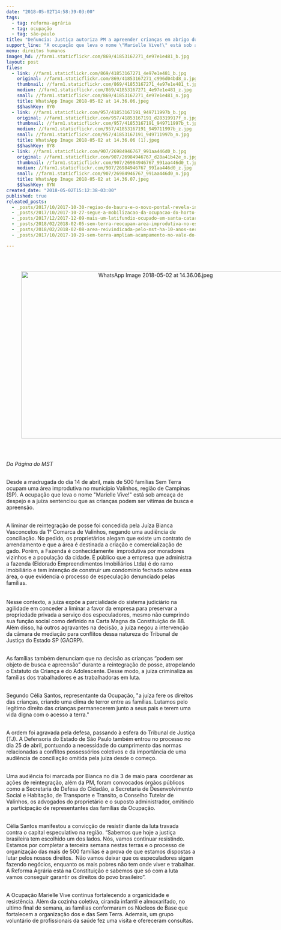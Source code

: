 ```yaml
---
date: "2018-05-02T14:58:39-03:00"
tags:
  - tag: reforma-agrária
  - tag: ocupação
  - tag: são-paulo
title: "Deńuncia: Justiça autoriza PM a apreender crianças em abrigo durante despejo em SP"
support_line: "A ocupação que leva o nome \"Marielle Vive!\" está sob ameaça de despejo e a juíza sentenciou que as crianças podem ser vítimas de busca e apreensão. "
menu: direitos humanos
images_hd: //farm1.staticflickr.com/869/41853167271_4e97e1e481_b.jpg
layout: post
files:
  - link: //farm1.staticflickr.com/869/41853167271_4e97e1e481_b.jpg
    original: //farm1.staticflickr.com/869/41853167271_c996d04bd8_o.jpg
    thumbnail: //farm1.staticflickr.com/869/41853167271_4e97e1e481_t.jpg
    medium: //farm1.staticflickr.com/869/41853167271_4e97e1e481_z.jpg
    small: //farm1.staticflickr.com/869/41853167271_4e97e1e481_n.jpg
    title: WhatsApp Image 2018-05-02 at 14.36.06.jpeg
    $$hashKey: 0Y0
  - link: //farm1.staticflickr.com/957/41853167191_949711997b_b.jpg
    original: //farm1.staticflickr.com/957/41853167191_d28319917f_o.jpg
    thumbnail: //farm1.staticflickr.com/957/41853167191_949711997b_t.jpg
    medium: //farm1.staticflickr.com/957/41853167191_949711997b_z.jpg
    small: //farm1.staticflickr.com/957/41853167191_949711997b_n.jpg
    title: WhatsApp Image 2018-05-02 at 14.36.06 (1).jpeg
    $$hashKey: 0Y8
  - link: //farm1.staticflickr.com/907/26984946767_991aa446d0_b.jpg
    original: //farm1.staticflickr.com/907/26984946767_d28a41b42e_o.jpg
    thumbnail: //farm1.staticflickr.com/907/26984946767_991aa446d0_t.jpg
    medium: //farm1.staticflickr.com/907/26984946767_991aa446d0_z.jpg
    small: //farm1.staticflickr.com/907/26984946767_991aa446d0_n.jpg
    title: WhatsApp Image 2018-05-02 at 14.36.07.jpeg
    $$hashKey: 0YN
created_date: "2018-05-02T15:12:38-03:00"
published: true
releated_posts:
  - _posts/2017/10/2017-10-30-regiao-de-bauru-e-o-novo-pontal-revela-incra-em-audiencia-organizada-pela-cut-e-movimentos-sociais.md
  - _posts/2017/10/2017-10-27-segue-a-mobilizacao-da-ocupacao-do-horto-florestal-tatu-no-interior-de-sao-paulo.md
  - _posts/2017/12/2017-12-09-mais-um-latifundio-ocupado-em-santa-catarina.md
  - _posts/2018/02/2018-02-05-sem-terra-reocupam-area-improdutiva-no-espirito-santo.md
  - _posts/2018/02/2018-02-08-area-reivindicada-pelo-mst-ha-10-anos-sera-destinada-a-reforma-agraria-em-sp.md
  - _posts/2017/10/2017-10-29-sem-terra-ampliam-acampamento-no-vale-do-paraiba-em-sao-paulo.md

---
```

<p>&nbsp;</p>

<div style="text-align:center">
<figure class="image" style="display:inline-block"><img alt="WhatsApp Image 2018-05-02 at 14.36.06.jpeg" height="446" src="//farm1.staticflickr.com/869/41853167271_4e97e1e481_b.jpg" width="700" />
<figcaption></figcaption>
</figure>
</div>

<p>&nbsp;</p>

<p><em>Da P&aacute;gina do MST</em></p>

<p><br />
Desde a madrugada do dia 14 de abril, mais de 500 fam&iacute;lias Sem Terra ocupam uma &aacute;rea improdutiva no munic&iacute;pio Valinhos, regi&atilde;o de Campinas (SP).&nbsp;A ocupa&ccedil;&atilde;o que leva o nome &quot;Marielle Vive!&quot; est&aacute; sob amea&ccedil;a de despejo e a ju&iacute;za sentenciou que as crian&ccedil;as podem ser v&iacute;timas de busca e apreens&atilde;o.&nbsp;</p>

<p><br />
A liminar de reintegra&ccedil;&atilde;o de posse foi concedida pela Ju&iacute;za Bianca Vasconcelos da 1&deg; Comarca de Valinhos, negando uma audi&ecirc;ncia de concilia&ccedil;&atilde;o. No pedido, os propriet&aacute;rios alegam que existe um contrato de arrendamento e que a &aacute;rea &eacute; destinada a cria&ccedil;&atilde;o e comercializa&ccedil;&atilde;o de gado. Por&eacute;m, a Fazenda &eacute; conhecidamente&nbsp; improdutiva por moradores vizinhos e a popula&ccedil;&atilde;o da cidade. &Eacute; p&uacute;blico que a empresa que administra a fazenda (Eldorado Empreendimentos Imobili&aacute;rios Ltda) &eacute; do ramo imobili&aacute;rio e tem inten&ccedil;&atilde;o de construir um condom&iacute;nio fechado sobre essa &aacute;rea, o que evidencia o processo de especula&ccedil;&atilde;o denunciado pelas fam&iacute;lias.<br />
&nbsp;<br />
<br />
Nesse contexto, a ju&iacute;za exp&otilde;e a parcialidade do sistema judici&aacute;rio na agilidade em conceder a liminar a favor da empresa para preservar a propriedade privada a servi&ccedil;o dos especuladores, mesmo n&atilde;o cumprindo sua fun&ccedil;&atilde;o social como definido na Carta Magna da Constitui&ccedil;&atilde;o de 88. Al&eacute;m disso, h&aacute; outros agravantes na decis&atilde;o, a ju&iacute;za negou a interven&ccedil;&atilde;o da c&acirc;mara de media&ccedil;&atilde;o para conflitos dessa natureza do Tribunal de Justi&ccedil;a do Estado SP (GAORP).&nbsp;</p>

<p><br />
As fam&iacute;lias tamb&eacute;m denunciam que na decis&atilde;o as crian&ccedil;as &ldquo;podem ser objeto de busca e apreens&atilde;o&rdquo; durante a reintegra&ccedil;&atilde;o de posse, atropelando o Estatuto da Crian&ccedil;a e do Adolescente. Desse modo, a ju&iacute;za criminaliza as fam&iacute;lias dos trabalhadores e as trabalhadoras em luta.</p>

<p><br />
Segundo C&eacute;lia Santos, representante da Ocupa&ccedil;&atilde;o, &quot;a ju&iacute;za fere os direitos das crian&ccedil;as, criando uma clima de terror entre as fam&iacute;lias. Lutamos pelo leg&iacute;timo direito das crian&ccedil;as permanecerem junto a seus pais e terem uma vida digna com o acesso a terra.&quot;</p>

<p><br />
A ordem foi agravada pela defesa, passando &agrave; esfera do Tribunal de Justi&ccedil;a (TJ). A Defensoria do Estado de S&atilde;o Paulo tamb&eacute;m entrou no processo no dia 25 de abril, pontuando a necessidade do cumprimento das normas relacionadas a conflitos possess&oacute;rios coletivos e da import&acirc;ncia de uma audi&ecirc;ncia de concilia&ccedil;&atilde;o omitida pela ju&iacute;za desde o come&ccedil;o.&nbsp;</p>

<p><br />
Uma audi&ecirc;ncia foi marcada por Bianca no dia 3 de maio para&nbsp; coordenar as a&ccedil;&otilde;es de reintegra&ccedil;&atilde;o, al&eacute;m da PM, foram convocados &oacute;rg&atilde;os p&uacute;blicos como a Secretaria de Defesa do Cidad&atilde;o, a Secretaria de Desenvolvimento Social e Habita&ccedil;&atilde;o, de Transporte e Transito, o Conselho Tutelar de Valinhos, os advogados do propriet&aacute;rio e o suposto administrador, omitindo a participa&ccedil;&atilde;o de representantes das fam&iacute;lias da Ocupa&ccedil;&atilde;o.</p>

<p><br />
C&eacute;lia Santos manifestou a convic&ccedil;&atilde;o de resistir diante da luta travada contra o capital especulativo na regi&atilde;o. &ldquo;Sabemos que hoje a justi&ccedil;a&nbsp; brasileira tem escolhido um dos lados. N&oacute;s, vamos continuar resistindo. Estamos por completar a terceira semana nestas terras e o processo de organiza&ccedil;&atilde;o das mais de 500 fam&iacute;lias &eacute; a prova de que estamos dispostas a lutar pelos nossos direitos.&nbsp; N&atilde;o vamos deixar que os especuladores sigam fazendo neg&oacute;cios, enquanto os mais pobres n&atilde;o tem onde viver e trabalhar. A Reforma Agr&aacute;ria est&aacute; na Constitui&ccedil;&atilde;o e sabemos que s&oacute; com a luta vamos conseguir garantir os direitos do povo brasileiro&rdquo;.</p>

<p><br />
A Ocupa&ccedil;&atilde;o Marielle Vive continua fortalecendo a organicidade e resist&ecirc;ncia. Al&eacute;m da cozinha coletiva, ciranda infantil e almoxarifado, no ultimo final de semana, as fam&iacute;lias conformaram os N&uacute;cleos de Base que fortalecem a organiza&ccedil;&atilde;o dos e das Sem Terra. Ademais, um grupo volunt&aacute;rio de profissionais da sa&uacute;de fez uma visita e ofereceram consultas.</p>
